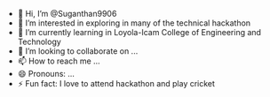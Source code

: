 - 👋 Hi, I’m @Suganthan9906
- 👀 I’m interested in exploring in many of the technical hackathon 
- 🌱 I’m currently learning in Loyola-Icam College of Engineering and Technology
- 💞️ I’m looking to collaborate on ...
- 📫 How to reach me ...
- 😄 Pronouns: ...
- ⚡ Fun fact: I love to attend hackathon and play cricket

<!---
Suganthan9906/Suganthan9906 is a ✨ special ✨ repository because its `README.md` (this file) appears on your GitHub profile.
You can click the Preview link to take a look at your changes.
--->

